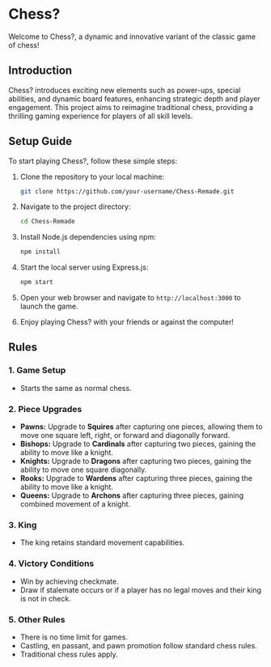 # Chess?

Welcome to Chess?, a dynamic and innovative variant of the classic game of chess!

## Introduction

Chess? introduces exciting new elements such as power-ups, special abilities, and dynamic board features, enhancing strategic depth and player engagement. This project aims to reimagine traditional chess, providing a thrilling gaming experience for players of all skill levels.

## Setup Guide

To start playing Chess?, follow these simple steps:

1. Clone the repository to your local machine:

    ```bash
    git clone https://github.com/your-username/Chess-Remade.git
    ```

2. Navigate to the project directory:

    ```bash
    cd Chess-Remade
    ```

3. Install Node.js dependencies using npm:

    ```bash
    npm install
    ```

4. Start the local server using Express.js:

    ```bash
    npm start
    ```

5. Open your web browser and navigate to `http://localhost:3000` to launch the game.

6. Enjoy playing Chess? with your friends or against the computer!

## Rules

### 1. Game Setup

-   Starts the same as normal chess.

### 2. Piece Upgrades

-   **Pawns:** Upgrade to **Squires** after capturing one pieces, allowing them to move one square left, right, or forward and diagonally forward.
-   **Bishops:** Upgrade to **Cardinals** after capturing two pieces, gaining the ability to move like a knight.
-   **Knights:** Upgrade to **Dragons** after capturing two pieces, gaining the ability to move one square diagonally.
-   **Rooks:** Upgrade to **Wardens** after capturing three pieces, gaining the ability to move like a knight.
-   **Queens:** Upgrade to **Archons** after capturing three pieces, gaining combined movement of a knight.

### 3. King

-   The king retains standard movement capabilities.

### 4. Victory Conditions

-   Win by achieving checkmate.
-   Draw if stalemate occurs or if a player has no legal moves and their king is not in check.

### 5. Other Rules

-   There is no time limit for games.
-   Castling, en passant, and pawn promotion follow standard chess rules.
-   Traditional chess rules apply.
